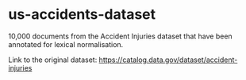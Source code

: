 # us-accidents-dataset
10,000 documents from the Accident Injuries dataset that have been annotated for lexical normalisation.

Link to the original dataset: https://catalog.data.gov/dataset/accident-injuries
